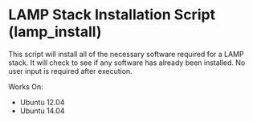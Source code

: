 # LAMP Stack Installation Script (lamp_install)

This script will install all of the necessary software required for a LAMP stack. It will check to see if any software has already been installed. No user input is required after execution.

Works On:
* Ubuntu 12.04
* Ubuntu 14.04
